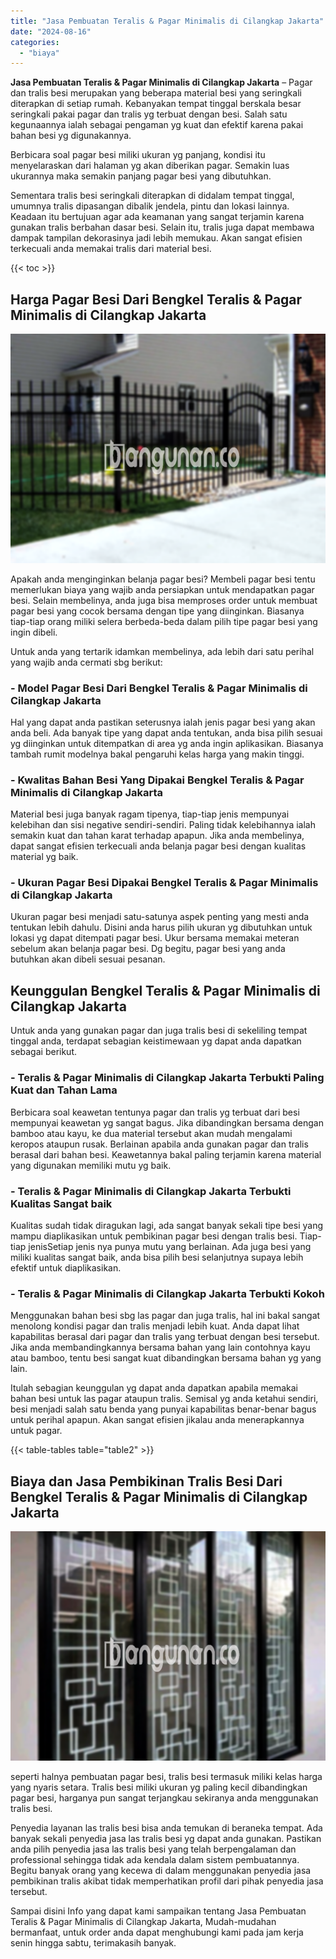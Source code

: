 ```yaml
---
title: "Jasa Pembuatan Teralis & Pagar Minimalis di Cilangkap Jakarta"
date: "2024-08-16"
categories: 
  - "biaya"
---
```


**Jasa Pembuatan Teralis & Pagar Minimalis di Cilangkap Jakarta** – Pagar dan tralis besi merupakan yang beberapa material besi yang seringkali diterapkan di setiap rumah. Kebanyakan tempat tinggal berskala besar seringkali pakai pagar dan tralis yg terbuat dengan besi. Salah satu kegunaannya ialah sebagai pengaman yg kuat dan efektif karena pakai bahan besi yg digunakannya.

Berbicara soal pagar besi miliki ukuran yg panjang, kondisi itu menyelaraskan dari halaman yg akan diberikan pagar. Semakin luas ukurannya maka semakin panjang pagar besi yang dibutuhkan.

Sementara tralis besi seringkali diterapkan di didalam tempat tinggal, umumnya tralis dipasangan dibalik jendela, pintu dan lokasi lainnya. Keadaan itu bertujuan agar ada keamanan yang sangat terjamin karena gunakan tralis berbahan dasar besi. Selain itu, tralis juga dapat membawa dampak tampilan dekorasinya jadi lebih memukau. Akan sangat efisien terkecuali anda memakai tralis dari material besi.

{{< toc >}}

## Harga Pagar Besi Dari Bengkel Teralis & Pagar Minimalis di Cilangkap Jakarta

![Jasa Pembuatan Teralis & Pagar Minimalis di Cilangkap Jakarta](/images/pagar-minimalis-murah-67.png)

Apakah anda menginginkan belanja pagar besi? Membeli pagar besi tentu memerlukan biaya yang wajib anda persiapkan untuk mendapatkan pagar besi. Selain membelinya, anda juga bisa memproses order untuk membuat pagar besi yang cocok bersama dengan tipe yang diinginkan. Biasanya tiap-tiap orang miliki selera berbeda-beda dalam pilih tipe pagar besi yang ingin dibeli.

Untuk anda yang tertarik idamkan membelinya, ada lebih dari satu perihal yang wajib anda cermati sbg berikut:
### \- Model Pagar Besi Dari Bengkel Teralis & Pagar Minimalis di Cilangkap Jakarta

Hal yang dapat anda pastikan seterusnya ialah jenis pagar besi yang akan anda beli. Ada banyak tipe yang dapat anda tentukan, anda bisa pilih sesuai yg diinginkan untuk ditempatkan di area yg anda ingin aplikasikan. Biasanya tambah rumit modelnya bakal pengaruhi kelas harga yang makin tinggi.

### \- Kwalitas Bahan Besi Yang Dipakai Bengkel Teralis & Pagar Minimalis di Cilangkap Jakarta

Material besi juga banyak ragam tipenya, tiap-tiap jenis mempunyai kelebihan dan sisi negative sendiri-sendiri. Paling tidak kelebihannya ialah semakin kuat dan tahan karat terhadap apapun. Jika anda membelinya, dapat sangat efisien terkecuali anda belanja pagar besi dengan kualitas material yg baik.

### \- Ukuran Pagar Besi Dipakai Bengkel Teralis & Pagar Minimalis di Cilangkap Jakarta

Ukuran pagar besi menjadi satu-satunya aspek penting yang mesti anda tentukan lebih dahulu. Disini anda harus pilih ukuran yg dibutuhkan untuk lokasi yg dapat ditempati pagar besi. Ukur bersama memakai meteran sebelum akan belanja pagar besi. Dg begitu, pagar besi yang anda butuhkan akan dibeli sesuai pesanan.

## Keunggulan Bengkel Teralis & Pagar Minimalis di Cilangkap Jakarta

Untuk anda yang gunakan pagar dan juga tralis besi di sekeliling tempat tinggal anda, terdapat sebagian keistimewaan yg dapat anda dapatkan sebagai berikut.

### \- Teralis & Pagar Minimalis di Cilangkap Jakarta Terbukti Paling Kuat dan Tahan Lama

Berbicara soal keawetan tentunya pagar dan tralis yg terbuat dari besi mempunyai keawetan yg sangat bagus. Jika dibandingkan bersama dengan bamboo atau kayu, ke dua material tersebut akan mudah mengalami keropos ataupun rusak. Berlainan apabila anda gunakan pagar dan tralis berasal dari bahan besi. Keawetannya bakal paling terjamin karena material yang digunakan memiliki mutu yg baik.

### \- Teralis & Pagar Minimalis di Cilangkap Jakarta Terbukti Kualitas Sangat baik

Kualitas sudah tidak diragukan lagi, ada sangat banyak sekali tipe besi yang mampu diaplikasikan untuk pembikinan pagar besi dengan tralis besi. Tiap-tiap jenisSetiap jenis nya punya mutu yang berlainan. Ada juga besi yang miliki kualitas sangat baik, anda bisa pilih besi selanjutnya supaya lebih efektif untuk diaplikasikan.

### \- Teralis & Pagar Minimalis di Cilangkap Jakarta Terbukti Kokoh

Menggunakan bahan besi sbg las pagar dan juga tralis, hal ini bakal sangat menolong kondisi pagar dan tralis menjadi lebih kuat. Anda dapat lihat kapabilitas berasal dari pagar dan tralis yang terbuat dengan besi tersebut. Jika anda membandingkannya bersama bahan yang lain contohnya kayu atau bamboo, tentu besi sangat kuat dibandingkan bersama bahan yg yang lain.

Itulah sebagian keunggulan yg dapat anda dapatkan apabila memakai bahan besi untuk las pagar ataupun tralis. Semisal yg anda ketahui sendiri, besi menjadi salah satu benda yang punyai kapabilitas benar-benar bagus untuk perihal apapun. Akan sangat efisien jikalau anda menerapkannya untuk pagar.

{{< table-tables table="table2" >}}

## Biaya dan Jasa Pembikinan Tralis Besi Dari Bengkel Teralis & Pagar Minimalis di Cilangkap Jakarta

![Jasa Pembuatan Teralis & Pagar Minimalis di Cilangkap Jakarta](/images/teralis-minimalis-murah-02.png)

seperti halnya pembuatan pagar besi, tralis besi termasuk miliki kelas harga yang nyaris setara. Tralis besi miliki ukuran yg paling kecil dibandingkan pagar besi, harganya pun sangat terjangkau sekiranya anda menggunakan tralis besi.

Penyedia layanan las tralis besi bisa anda temukan di beraneka tempat. Ada banyak sekali penyedia jasa las tralis besi yg dapat anda gunakan. Pastikan anda pilih penyedia jasa las tralis besi yang telah berpengalaman dan professional sehingga tidak ada kendala dalam sistem pembuatannya. Begitu banyak orang yang kecewa di dalam menggunakan penyedia jasa pembikinan tralis akibat tidak memperhatikan profil dari pihak penyedia jasa tersebut.

Sampai disini Info yang dapat kami sampaikan tentang Jasa Pembuatan Teralis & Pagar Minimalis di Cilangkap Jakarta, Mudah-mudahan bermanfaat, untuk order anda dapat menghubungi kami pada jam kerja senin hingga sabtu, terimakasih banyak.
